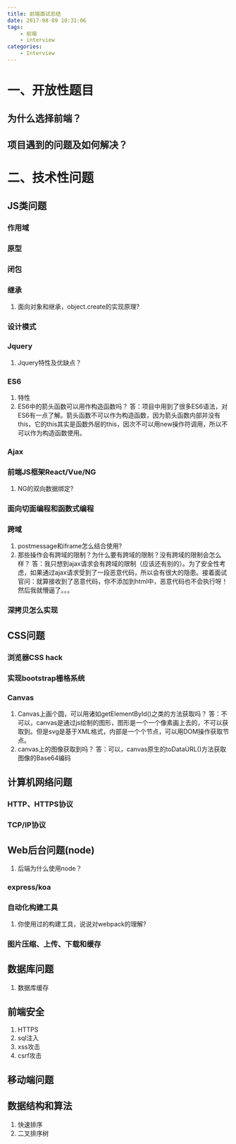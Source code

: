 ```yaml
---
title: 前端面试总结
date: 2017-08-09 10:31:06
tags:
    - 前端
    - interview
categories:
	- Interview
---
```


# 一、开放性题目
## 为什么选择前端？

## 项目遇到的问题及如何解决？

# 二、技术性问题


## JS类问题
### 作用域
### 原型
### 闭包
### 继承
1. 面向对象和继承，object.create的实现原理?
### 设计模式
### Jquery
1. Jquery特性及优缺点？
### ES6
1. 特性
2. ES6中的箭头函数可以用作构造函数吗？
    答：项目中用到了很多ES6语法，对ES6有一点了解。箭头函数不可以作为构造函数，因为箭头函数内部并没有this，它的this其实是函数外层的this，因次不可以用new操作符调用，所以不可以作为构造函数使用。

### Ajax
### 前端JS框架React/Vue/NG
1. NG的双向数据绑定?
### 面向切面编程和函数式编程
### 跨域
1. postmessage和iframe怎么结合使用?
2. 那些操作会有跨域的限制？为什么要有跨域的限制？没有跨域的限制会怎么样？
    答：我只想到ajax请求会有跨域的限制（应该还有别的）。为了安全性考虑，如果通过ajax请求受到了一段恶意代码，所以会有很大的隐患。接着面试官问：就算接收到了恶意代码，你不添加到html中，恶意代码也不会执行呀！然后我就懵逼了。。。
### 深拷贝怎么实现

## CSS问题
### 浏览器CSS hack
### 实现bootstrap栅格系统
### Canvas
1. Canvas上画个圆，可以用诸如getElementById()之类的方法获取吗？
    答：不可以，canvas是通过js绘制的图形，图形是一个一个像素画上去的，不可以获取到。但是svg是基于XML格式，内部是一个个节点，可以用DOM操作获取节点。
2. canvas上的图像获取到吗？
    答：可以，canvas原生的toDataURL()方法获取图像的Base64编码


## 计算机网络问题
### HTTP、HTTPS协议
### TCP/IP协议


## Web后台问题(node)
1. 后端为什么使用node？
### express/koa
### 自动化构建工具
1. 你使用过的构建工具，说说对webpack的理解?
### 图片压缩、上传、下载和缓存


## 数据库问题
1. 数据库缓存

## 前端安全
1. HTTPS
2. sql注入
3. xss攻击
4. csrf攻击

## 移动端问题

## 数据结构和算法
1. 快速排序
2. 二叉排序树